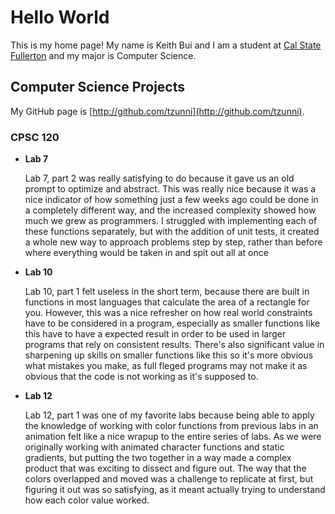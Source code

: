 # Hello World

This is my home page! My name is Keith Bui and I am a student at [Cal State Fullerton](http://www.fullerton.edu/) and my major is Computer Science.

## Computer Science Projects

My GitHub page is [http://github.com/tzunni](http://github.com/tzunni).

### CPSC 120

* **Lab 7**

    Lab 7, part 2 was really satisfying to do because it gave us an old prompt to optimize and abstract. This was really nice because it was a nice indicator of how something just a few weeks ago could be done in a completely different way, and the increased complexity showed how much we grew as programmers. I struggled with implementing each of these functions separately, but with the addition of unit tests, it created a whole new way to approach problems step by step, rather than before where everything would be taken in and spit out all at once

* **Lab 10**

    Lab 10, part 1 felt useless in the short term, because there are built in functions in most languages that calculate the area of a rectangle for you. However, this was a nice refresher on how real world constraints have to be considered in a program, especially as smaller functions like this have to have a expected result in order to be used in larger programs that rely on consistent results. There's also significant value in sharpening up skills on smaller functions like this so it's more obvious what mistakes you make, as full fleged programs may not make it as obvious that the code is not working as it's supposed to.

* **Lab 12**

    Lab 12, part 1 was one of my favorite labs because being able to apply the knowledge of working with color functions from previous labs in an animation felt like a nice wrapup to the entire series of labs. As we were originally working with animated character functions and static gradients, but putting the two together in a way made a complex product that was exciting to dissect and figure out. The way that the colors overlapped and moved was a challenge to replicate at first, but figuring it out was so satisfying, as it meant actually trying to understand how each color value worked.